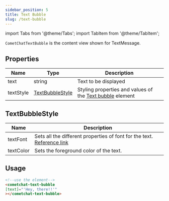 ```yaml
---
sidebar_position: 5
title: Text Bubble
slug: /text-bubble
---
```


import Tabs from '@theme/Tabs';
import TabItem from '@theme/TabItem';

`CometChatTextBubble` is the content view shown for TextMessage.


## Properties

| Name | Type | Description | 
| ---- | ---- | ---- | 
| text | string | Text to be displayed | 
| textStyle | [TextBubbleStyle](./text-bubble#textbubblestyle) | Styling properties and values of the [Text bubble](./text-bubble) element | 


## TextBubbleStyle

| Name | Description | 
| ---- | ---- | 
| textFont | Sets all the different properties of font for the text. [Reference link](https://developer.mozilla.org/en-US/docs/Web/CSS/font) | 
| textColor | Sets the foreground color of the text. | 


## Usage

<Tabs>
<TabItem value="js" label="HTML">

```HTML
<!--use the element-->
<cometchat-text-bubble
[text]="'Hey, there!!'"
></cometchat-text-bubble>
```

</TabItem>
</Tabs>

